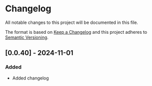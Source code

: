 <!--
  - SPDX-FileCopyrightText: 2024 synyx GmbH & Co. KG
  - SPDX-License-Identifier: AGPL-3.0-or-later
-->
# Changelog

All notable changes to this project will be documented in this file.

The format is based on [Keep a Changelog](http://keepachangelog.com/en/1.0.0/)
and this project adheres to [Semantic Versioning](http://semver.org/spec/v2.0.0.html).


## [0.0.40] - 2024-11-01

### Added

- Added changelog
